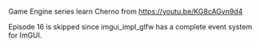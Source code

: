 Game Engine series learn Cherno from https://youtu.be/KG8cAGvn9d4

Episode 16 is skipped since imgui_impl_glfw has a complete event system for ImGUI.



